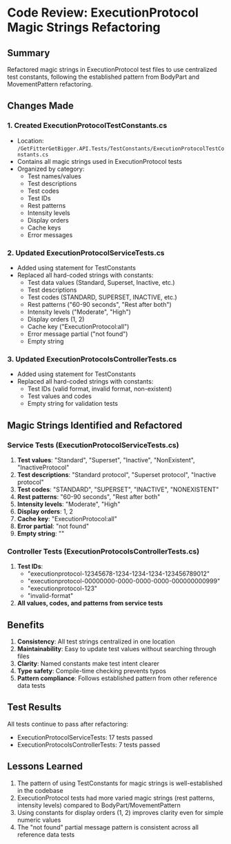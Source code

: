 # Code Review: ExecutionProtocol Magic Strings Refactoring

## Summary
Refactored magic strings in ExecutionProtocol test files to use centralized test constants, following the established pattern from BodyPart and MovementPattern refactoring.

## Changes Made

### 1. Created ExecutionProtocolTestConstants.cs
- Location: `/GetFitterGetBigger.API.Tests/TestConstants/ExecutionProtocolTestConstants.cs`
- Contains all magic strings used in ExecutionProtocol tests
- Organized by category:
  - Test names/values
  - Test descriptions  
  - Test codes
  - Test IDs
  - Rest patterns
  - Intensity levels
  - Display orders
  - Cache keys
  - Error messages

### 2. Updated ExecutionProtocolServiceTests.cs
- Added using statement for TestConstants
- Replaced all hard-coded strings with constants:
  - Test data values (Standard, Superset, Inactive, etc.)
  - Test descriptions
  - Test codes (STANDARD, SUPERSET, INACTIVE, etc.)
  - Rest patterns ("60-90 seconds", "Rest after both")
  - Intensity levels ("Moderate", "High")
  - Display orders (1, 2)
  - Cache key ("ExecutionProtocol:all")
  - Error message partial ("not found")
  - Empty string

### 3. Updated ExecutionProtocolsControllerTests.cs
- Added using statement for TestConstants
- Replaced all hard-coded strings with constants:
  - Test IDs (valid format, invalid format, non-existent)
  - Test values and codes
  - Empty string for validation tests

## Magic Strings Identified and Refactored

### Service Tests (ExecutionProtocolServiceTests.cs)
1. **Test values**: "Standard", "Superset", "Inactive", "NonExistent", "InactiveProtocol"
2. **Test descriptions**: "Standard protocol", "Superset protocol", "Inactive protocol"
3. **Test codes**: "STANDARD", "SUPERSET", "INACTIVE", "NONEXISTENT"
4. **Rest patterns**: "60-90 seconds", "Rest after both"
5. **Intensity levels**: "Moderate", "High"
6. **Display orders**: 1, 2
7. **Cache key**: "ExecutionProtocol:all"
8. **Error partial**: "not found"
9. **Empty string**: ""

### Controller Tests (ExecutionProtocolsControllerTests.cs)
1. **Test IDs**: 
   - "executionprotocol-12345678-1234-1234-1234-123456789012"
   - "executionprotocol-00000000-0000-0000-0000-000000000999"
   - "executionprotocol-123"
   - "invalid-format"
2. **All values, codes, and patterns from service tests**

## Benefits
1. **Consistency**: All test strings centralized in one location
2. **Maintainability**: Easy to update test values without searching through files
3. **Clarity**: Named constants make test intent clearer
4. **Type safety**: Compile-time checking prevents typos
5. **Pattern compliance**: Follows established pattern from other reference data tests

## Test Results
All tests continue to pass after refactoring:
- ExecutionProtocolServiceTests: 17 tests passed
- ExecutionProtocolsControllerTests: 7 tests passed

## Lessons Learned
1. The pattern of using TestConstants for magic strings is well-established in the codebase
2. ExecutionProtocol tests had more varied magic strings (rest patterns, intensity levels) compared to BodyPart/MovementPattern
3. Using constants for display orders (1, 2) improves clarity even for simple numeric values
4. The "not found" partial message pattern is consistent across all reference data tests